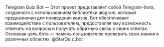 Telegram Quiz Bot — Этот проект представляет собой Telegram-бота, созданного с использованием библиотеки aiogram, который предназначен для проведения квизов. Бот обеспечивает взаимодействие с пользователем, предоставляя ему возможность отвечать на вопросы и получать обратную связь о своих ответах. Основная цель бота — помочь пользователю проверить свои знания в различных областях.
@StarQuiz_bot
